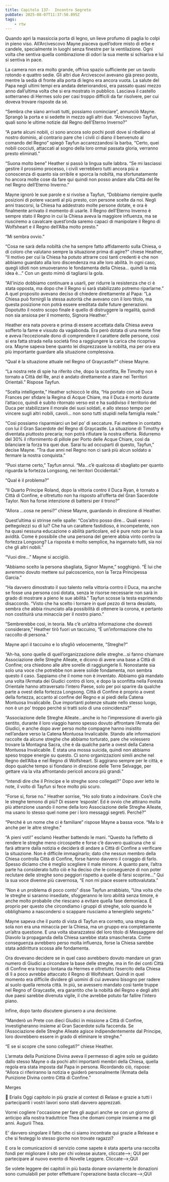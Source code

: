 ```yaml
---
title: Capitolo 137-  Incontro Segreto
pubDate: 2025-08-07T11:37:50.895Z
tags:
    - rtw
---
```







Quando aprì la massiccia porta di legno, un lieve profumo di paglia lo colpì in pieno viso. All’Arcivescovo Mayne piaceva quell’odore misto di erbe e candele, specialmente in luoghi senza finestre per la ventilazione. Ogni volta che sentiva quella combinazione di odori la sua mente si schiariva e lui si sentiva in pace.


La camera non era molto grande, offriva spazio sufficiente per un tavolo rotondo e quattro sedie. Gli altri due Arcivescovi avevano già preso posto, mentre la sedia di fronte alla porta di legno era ancora vuota. La salute del Papa negli ultimi tempi era andata deteriorandosi, era passato quasi mezzo anno dall’ultima volta che si era mostrato in pubblico. Lasciava il castello sotterraneo di Hermes solo per casi troppo difficili da far risolvere, per cui doveva trovare risposte da sé.


“Sembra che siano arrivati tutti, possiamo cominciare”, annunciò Mayne. Sprangò la porta e si sedette in mezzo agli altri due. “Arcivescovo Tayfun, quali sono le ultime notizie dal Regno dell'Eterno Inverno?”


“A parte alcuni nobili, ci sono ancora solo pochi posti dove si ribellano al nostro dominio, al contrario pare che i civili ci diano il benvenuto al comando del Regno” spiegò Tayfun accarezzandosi la barba, “Certo, quei nobili cocciuti, attaccati al sogno della loro ormai passata gloria, verranno presto eliminati.”


“Suona molto bene” Heather si passò la lingua sulle labbra. “Se mi lasciassi gestire il prossimo processo, i civili verrebbero tutti ancora più a conoscenza di quanto sia orribile e sporca la nobiltà, ma sfortunatamente ho ancora molte cose da fare qui quindi non posso andare alla Città del Re nel Regno dell’Eterno Inverno.”


Mayne ignorò le sue parole e si rivolse a Tayfun, “Dobbiamo riempire quelle posizioni di potere vacanti al più presto, con persone scelte da noi. Negli anni trascorsi, la Chiesa ha addestrato molte persone dotate, e ora è finalmente arrivato il momento di usarle. Il Regno dell'Eterno Inverno è sempre stato il Regno in cui la Chiesa aveva la maggiore influenza, ma se riusciremo a cavalcare quest’onda saremo capaci di manipolare il Regno di Wolfsheart e il Regno dell’Alba molto presto.”


“Mi sembra ovvio.”


“Cosa ne sarà della nobiltà che ha sempre fatto affidamento sulla Chiesa, o di coloro che valutano sempre la situazione prima di agire?” chiese Heather, “Il motivo per cui la Chiesa ha potuto attrarre così tanti credenti è che non abbiamo guardato alla loro discendenza ma alle loro abilità. In ogni caso, quegli idioti non smuoveranno le fondamenta della Chiesa… quindi la mia idea è…” Con un gesto mimò di tagliarsi la gola.


“All’inizio dobbiamo continuare a usarli, per ridurre la resistenza che ci è stata opposta, ma dopo che il Regno si sarà stabilizzato potremo riparlarne.” A quel proposito avevano deciso di chiedere direttamente al Papa: “La Chiesa può fornirgli la stessa autorità che avevano con il loro titolo, ma questa posizione non potrà essere ereditata dalle future generazioni. Dopotutto il nostro scopo finale è quello di distruggere la regalità, quindi non sia ansiosa per il momento, Signora Heather.”


Heather era nata povera e prima di essere accettata dalla Chiesa aveva sofferto la fame e vissuto da vagabonda. Era però dotata di una mente fine e aveva l’eccezionale dono di comprendere il carattere delle persone, così si era fatta strada nella società fino a raggiungere la carica che ricopriva ora. Mayne sapeva bene quanto lei disprezzasse la nobiltà, ma per ora era più importante guardare alla situazione complessiva.


“Qual è la situazione attuale nel Regno of Graycastle?” chiese Mayne.


“La nostra rete di spie ha riferito che, dopo la sconfitta, Re Timothy non è tornato a Città del Re, anzi è andato direttamente a stare nei Territori Orientali.” Rispose Tayfun.


“Scelta intelligente,” Heather schioccò le dita, “Ha portato con sé Duca Frances per sfidare la Regina di Acque Chiare, ma il Duca è morto durante l’attacco, quindi è subito ritornato verso est e ha suddiviso il territorio del Duca per stabilizzare il morale dei suoi soldati, e allo stesso tempo per vincere sugli altri nobili, cavoli… non sono tutti stupidi nella famiglia reale.”


“Così possiamo risparmiarci un bel po’ di seccature. Fai mettere in contatto con lui il Gran Sacerdote del Regno di Graycastle. La situazione di Timothy è diventata piuttosto precaria; non potrà rifiutare la nostra offerta. Ridurremo del 30% il rifornimento di pillole per Porto delle Acque Chiare, così da bilanciare la forza tra quei due. Sarai tu ad occuparti di questo, Tayfun,” decise Mayne. “Tra due anni nel Regno non ci sarà più alcun soldato a fermare la nostra conquista.”


“Puoi starne certo,” Tayfun annuì. “Ma…c’è qualcosa di sbagliato per quanto riguarda la fortezza Longsong, nei territori Occidentali.”


“Qual è il problema?”


“Il Quarto Principe Roland, dopo la vittoria contro il Duca Ryan, è tornato a Città di Confine, e oltretutto non ha risposto all’offerta del Gran Sacerdote Taylor. Non ha forse intenzione di battersi per il trono?”


“Allora …cosa ne pensi?” chiese Mayne, guardando in direzione di Heather.


Quest’ultima si strinse nelle spalle: “Cos’altro posso dire… Quali erano i pettegolezzi su di lui? Che ha un carattere fastidioso, è incompetente, non ha quasi nessuna educazione o abilità particolare, ed è pure noto per la sua avidità. Come è possibile che una persona del genere abbia vinto contro la fortezza Longsong? La risposta è molto semplice, ha ingannato tutti, sia noi che gli altri nobili.”


“Vuoi dire…” Mayne si accigliò.


“Abbiamo scelto la persona sbagliata, Signor Mayne,” sogghignò. “È lui che avremmo dovuto mettere sul palcoscenico, non la Terza Principessa Garcia.”


“Ha davvero dimostrato il suo talento nella vittoria contro il Duca, ma anche se fosse una persona così dotata, senza le risorse necessarie non sarà in grado di mostrare a pieno le sue abilità.” Tayfun scosse la testa esprimendo disaccordo. “Visto che ha scelto i tornare in quel pezzo di terra desolato, sembra che abbia rinunciato alla possibilità di ottenere la corona, e pertanto non costituirà una minaccia per il nostro piano.”


“Sembrerebbe così, in teoria. Ma c’è un’altra informazione che dovresti considerare,” Heather tirò fuori un taccuino, “È un’informazione che ho raccolto di persona.”


Mayne aprì il taccuino e lo sfogliò velocemente, “Streghe?”


“Ah-ha, sono quelle di quell’organizzazione delle streghe…si fanno chiamare Associazione delle Streghe Alleate, e dicono di avere una base a Città di Confine; ora chiedono alle altre sorelle di raggiungerle lì. Nonostante sia solo una voce che potrebbe non avere solide fondamenta, non sembra questo il caso. Sappiamo che il nome non è inventato. Abbiamo già mandato una volta l’Armata dei Giudici contro di loro, e dopo la sconfitta nella Foresta Orientale hanno attraversato l’intero Paese, solo per poi sparire da qualche parte a ovest della fortezza Longsong. Città di Confine è proprio a ovest della fortezza, accanto al confine del Regno e ai piedi della Catena Montuosa Invalicabile. Due importanti potenze situate nello stesso luogo, non è un po’ troppo perché si tratti solo di una coincidenza?”


“Associazione delle Streghe Alleate…anche io ho l’impressione di averlo già sentito, durante il loro viaggio hanno spesso dovuto affrontare l’Armata dei Giudici, e anche dopo aver perso molte compagne hanno insistito nell’andare verso la Catena Montuosa Invalicabile. Stando alle informazioni raccolte da alcune streghe che abbiamo torturato, pare che volessero trovare la Montagna Sacra, che è da qualche parte a ovest della Catena Montuosa Invalicabile. È stata una mossa suicida, quindi non abbiamo speso troppe energie su questo. Ci sono organizzazioni simili anche nel Regno dell’Alba e nel Regno di Wolfsheart. Si aggirano sempre per le città, e dopo qualche tempo si fiondano in direzione delle Terre Selvagge, per gettare via la vita affrontando pericoli ancora più grandi.”


“Intendi dire che il Principe e le streghe sono collegati?” Dopo aver letto le note, il volto di Tayfun si fece molto più scuro.


“Forse sì, forse no.” Heather sorrise, “Ho solo tirato a indovinare. Cos’è che le streghe temono di più? Di essere ‘esposte’. Ed è ovvio che attirano molta più attenzione usando il nome della loro Associazione delle Streghe Alleate, ma usano lo stesso quel nome per i loro messaggi segreti. Perché?”


“Perché è un nome che ci è familiare” rispose Mayne a bassa voce. “Ma lo è anche per le altre streghe.”


“A pieni voti!” esclamò Heather battendo le mani. “Questo ha l’effetto di rendere le streghe meno circospette e forse c’è davvero qualcuna che si farà attrarre dalla notizia e deciderà di andare a Città di Confine a verificare la situazione. Non è difficile immaginarlo; dato che nessun membro della Chiesa controlla Città di Confine, forse hanno davvero il coraggio di farlo. Spesso diciamo che è meglio scegliere il male minore. A quanto pare, l’altra parte ha considerato tutto ciò e ha deciso che le conseguenze di non poter reclutare delle streghe sono peggiori rispetto a quelle di farsi scoprire…” Qui la sua voce divenne più cavernosa, “E non mi piace essere sottovalutata.”


“Non è un problema di poco conto” disse Tayfun arrabbiato, “Una volta che le streghe si saranno insediate, sfoggeranno le loro abilità senza timore, è anche molto probabile che riescano a evitare quella fase demoniaca. È proprio per questo che circondiamo i gruppi di streghe, solo quando le obblighiamo a nascondersi o scappare riusciamo a tenerglielo segreto.”


Mayne sapeva che il punto di vista di Tayfun era corretto, una strega da sola non era una minaccia per la Chiesa, ma un gruppo era completamente un’altra questione. E una volta sbarazzatesi del loro titolo di Messaggere del Diavolo la propaganda della Chiesa sarebbe stata smascherata. Come conseguenza avrebbero perso molta influenza, forse la Chiesa sarebbe stata addirittura scossa alle fondamenta.


Ora dovevano decidere se in quel caso avrebbero dovuto mandare un gran numero di Giudici a circondare la base delle streghe, ma in fin dei conti Città di Confine era troppo lontana da Hermes e oltretutto l’esercito della Chiesa di lì a poco avrebbe attaccato il Regno di Wolfsheart. Quindi in quel momento era difficile dividere gli uomini di cui avevano bisogno per radere al suolo quella remota città. In più, se avessero mandato così tante truppe nel Regno of Graycastle, era garantito che la nobiltà del Regno e degli altri due paesi sarebbe divenuta vigile, il che avrebbe potuto far fallire l’intero piano.


Infine, dopo tanto discutere giunsero a una decisione.


“Manderò un Prete con dieci Giudici in missione a Città di Confine, investigheranno insieme al Gran Sacerdote sulla faccenda. Se l’Associazione delle Streghe Alleate agisce indipendentemente dal Principe, loro dovrebbero essere in grado di eliminare le streghe.”


“E se si scopre che sono collegati?” chiese Heather.


L’armata della Punizione Divina aveva il permesso di agire solo se guidato dallo stesso Mayne o da pochi altri importanti membri della Chiesa, quella regola era stata imposta dal Papa in persona. Ricordando ciò, rispose: “Allora ci riferiranno la notizia e guiderò personalmente l’Armata della Punizione Divina contro Città di Confine.”


 


Merges


💬 Erialis  Oggi capitolo in più grazie al contest di Relase e grazie a tutti i partecipanti i vostri lavori sono stati davvero apprezzati.  


Vorrei cogliere l'occasione per fare gli auguri anche se con un giorno di anticipo alla nostra traduttrice Thea che domani compie insieme a me gli anni. Augurii Thea. 


E' davvero singolare il fatto che ci siamo incontrate qui grazie a Release e che si festeggi lo stesso giorno non trovate ragazzi? 


E ora le comunicazioni di servizio come sapete è stata aperta una raccolta fondi per migliorare il sito per chi volesse aiutare, cliccate-->; QUI  per partecipare al nuovo evento di Novelle Leggere. Cliccate-->;QUI 


Se volete leggere dei capitoli in più basta donare ovviamente le donazioni sono cumulabili per poter effettuare l'operazione basta cliccare-->;QUI 
                                


                                



